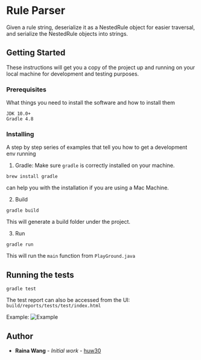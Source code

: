 # Rule Parser

Given a rule string, deserialize it as a NestedRule object for easier traversal, and serialize the NestedRule objects into strings.

## Getting Started

These instructions will get you a copy of the project up and running on your local machine for development and testing purposes.

### Prerequisites

What things you need to install the software and how to install them

```
JDK 10.0+
Gradle 4.8
```

### Installing

A step by step series of examples that tell you how to get a development env running

1. Gradle: Make sure `gradle` is correctly installed on your machine.

```
brew install gradle
```

can help you with the installation if you are using a Mac Machine.

2. Build

```
gradle build
```

This will generate a build folder under the project.

3. Run

```
gradle run
```

This will run the `main` function from `PlayGround.java`

## Running the tests

```
gradle test
```

The test report can also be accessed from the UI:
`build/reports/tests/test/index.html`

Example:
![Example](https://imgur.com/K0pa7gw)

## Author

* **Raina Wang** - *Initial work* - [huw30](https://github.com/huw30)

